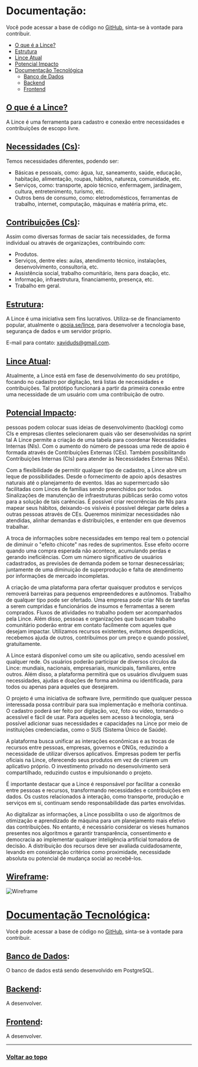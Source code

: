 # Documentação:

Você pode acessar a base de código no <a href="https://github.com/lince-social/lince">GitHub</a>, sinta-se à vontade para contribuir.

- [O que é a Lince?](#o-que-é-a-lince)
- [Estrutura](#estrutura)
- [Lince Atual](#lince-atual)
- [Potencial Impacto](#potencial-impacto)
- [Documentação Tecnológica](#documentação-tecnológica) 
  - [Banco de Dados](#banco-de-dados)
  - [Backend](#backend)
  - [Frontend](#frontend)

## [O que é a Lince?](#documentação)

A Lince é uma ferramenta para cadastro e conexão entre necessidades e contribuições de escopo livre.

## [Necessidades (Cs)](#documentação):

Temos necessidades diferentes, podendo ser:

- Básicas e pessoais, como: água, luz, saneamento, saúde, educação, habitação, alimentação, roupas, hábitos, natureza, comunidade, etc.
- Serviços, como: transporte, apoio técnico, enfermagem, jardinagem, cultura, entretenimento, turismo, etc.
- Outros bens de consumo, como: eletrodomésticos, ferramentas de trabalho, internet, computação, máquinas e matéria prima, etc.

## [Contribuições (Cs)](#documentação):

Assim como diversas formas de saciar tais necessidades, de forma individual ou através de organizações, contribuindo com:

 - Produtos.
 - Serviços, dentre eles: aulas, atendimento técnico, instalações, desenvolvimento, consultoria, etc.
 - Assistência social, trabalho comunitário, itens para doação, etc.
 - Informação, infraestrutura, financiamento, presença, etc.
 - Trabalho em geral.

## [Estrutura](#documentação):

A Lince é uma iniciativa sem fins lucrativos. Utiliza-se de financiamento popular, atualmente o [apoia.se/lince](https://www.apoia.se/lince), para desenvolver a tecnologia base, segurança de dados e um servidor próprio.

E-mail para contato: [xaviduds@gmail.com](mailto:xaviduds@gmail.com).

## [Lince Atual](#documentação):

Atualmente, a Lince está em fase de desenvolvimento do seu protótipo, focando no cadastro por digitação, terá listas de necessidades e contribuições. Tal protótipo funcionará a partir da primeira conexão entre uma necessidade de um usuário com uma contribuição de outro.

## [Potencial Impacto](#documentação):
pessoas podem colocar suas ideias de desenvolvimento (backlog) como CIs e empresas clientes selecionarem quais vão ser desenvolvidas na sprint tal
A Lince permite a criação de uma tabela para coordenar Necessidades Internas (NIs). Com o aumento do número de pessoas uma rede de apoio é formada através de Contribuições Externas (CEs). Também possibilitando Contribuições Internas (CIs) para atender às Necessidades Externas (NEs).

Com a flexibilidade de permitir qualquer tipo de cadastro, a Lince abre um leque de possibilidades. Desde o fornecimento de apoio após desastres naturais até o planejamento de eventos. Idas ao supermercado são facilitadas com Linces de famílias sendo preenchidos por todos. Sinalizações de manutenção de infraestruturas públicas serão como votos para a solução de tais carências. É possível criar recorrências de NIs para mapear seus hábitos, deixando-os visíveis é possível delegar parte deles a outras pessoas através de CEs. Queremos minimizar necessidades não atendidas, alinhar demandas e distribuições, e entender em que devemos trabalhar.

A troca de informações sobre necessidades em tempo real tem o potencial de diminuir o "efeito chicote" nas redes de suprimentos. Esse efeito ocorre quando uma compra esperada não acontece, acumulando perdas e gerando ineficiências. Com um número significativo de usuários cadastrados, as previsões de demanda podem se tornar desnecessárias; juntamente de uma diminuição de superprodução e falta de atendimento por informações de mercado incompletas.

A criação de uma plataforma para ofertar quaisquer produtos e serviços removerá barreiras para pequenos empreendedores e autônomos. Trabalho de qualquer tipo pode ser ofertado. Uma empresa pode criar NIs de tarefas a serem cumpridas e funcionários de insumos e ferramentas a serem comprados. Fluxos de atividades no trabalho podem ser acompanhados pela Lince. Além disso, pessoas e organizações que buscam trabalho comunitário poderão entrar em contato facilmente com aqueles que desejam impactar. Utilizamos recursos existentes, evitamos desperdícios, recebemos ajuda de outros, contribuímos por um preço e quando possível, gratuitamente.

A Lince estará disponível como um site ou aplicativo, sendo acessível em qualquer rede. Os usuários poderão participar de diversos círculos da Lince: mundiais, nacionais, empresariais, municipais, familiares, entre outros. Além disso, a plataforma permitirá que os usuários divulguem suas necessidades, ajudas e doações de forma anônima ou identificada, para todos ou apenas para aqueles que desejarem.

O projeto é uma iniciativa de software livre, permitindo que qualquer pessoa interessada possa contribuir para sua implementação e melhoria contínua. O cadastro poderá ser feito por digitação, voz, foto ou vídeo, tornando-o acessível e fácil de usar. Para aqueles sem acesso à tecnologia, será possível adicionar suas necessidades e capacidades na Lince por meio de instituições credenciadas, como o SUS (Sistema Único de Saúde).

A plataforma busca unificar as interações econômicas e as trocas de recursos entre pessoas, empresas, governos e ONGs, reduzindo a necessidade de utilizar diversos aplicativos. Empresas podem ter perfis oficiais na Lince, oferecendo seus produtos em vez de criarem um aplicativo próprio. O investimento privado no desenvolvimento será compartilhado, reduzindo custos e impulsionando o projeto.

É importante destacar que a Lince é responsável por facilitar a conexão entre pessoas e recursos, transformando necessidades e contribuições em dados. Os custos relacionados à interação, como transporte, produção e serviços em si, continuam sendo responsabilidade das partes envolvidas.

Ao digitalizar as informações, a Lince possibilita o uso de algoritmos de otimização e aprendizado de máquina para um planejamento mais efetivo das contribuições. No entanto, é necessário considerar os vieses humanos presentes nos algoritmos e garantir transparência, consentimento e democracia ao implementar qualquer inteligência artificial tomadora de decisão. A distribuição dos recursos deve ser avaliada cuidadosamente, levando em consideração critérios como proximidade, necessidade absoluta ou potencial de mudança social ao recebê-los.

## [Wireframe](#documentação):

![Wireframe](https://github.com/lince-social/.github/blob/main/fotos/Lince%20Wireframe%20website%20desktop%20v0.0.1.png)

# [Documentação Tecnológica](#documentação):

Você pode acessar a base de código no <a href="https://github.com/lince-social/lince">GitHub</a>, sinta-se à vontade para contribuir.

## [Banco de Dados](#documentação-tecnológica):

O banco de dados está sendo desenvolvido em PostgreSQL.

## [Backend](#documentação-tecnológica):

A desenvolver.

## [Frontend](#documentação-tecnológica):

A desenvolver.

---
### [Voltar ao topo](#documentação)
